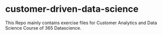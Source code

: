 # customer-driven-data-science

This Repo mainly contains exercise files for Customer Analytics and Data Science Course of 365 Datascience. 
